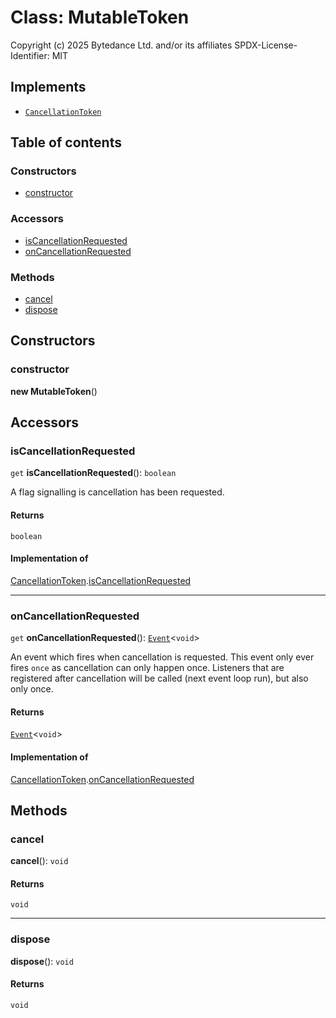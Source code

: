 # Class: MutableToken

Copyright (c) 2025 Bytedance Ltd. and/or its affiliates
SPDX-License-Identifier: MIT

## Implements

* [`CancellationToken`](/auto-docs/editor/interfaces/CancellationToken-1.md)

## Table of contents

### Constructors

* [constructor](/auto-docs/editor/classes/MutableToken.md#constructor)

### Accessors

* [isCancellationRequested](/auto-docs/editor/classes/MutableToken.md#iscancellationrequested)
* [onCancellationRequested](/auto-docs/editor/classes/MutableToken.md#oncancellationrequested)

### Methods

* [cancel](/auto-docs/editor/classes/MutableToken.md#cancel)
* [dispose](/auto-docs/editor/classes/MutableToken.md#dispose)

## Constructors

### constructor

**new MutableToken**()

## Accessors

### isCancellationRequested

`get` **isCancellationRequested**(): `boolean`

A flag signalling is cancellation has been requested.

#### Returns

`boolean`

#### Implementation of

[CancellationToken](/auto-docs/editor/interfaces/CancellationToken-1.md).[isCancellationRequested](/auto-docs/editor/interfaces/CancellationToken-1.md#iscancellationrequested)

***

### onCancellationRequested

`get` **onCancellationRequested**(): [`Event`](/auto-docs/editor/interfaces/Event-1.md)<`void`>

An event which fires when cancellation is requested. This event
only ever fires `once` as cancellation can only happen once. Listeners
that are registered after cancellation will be called (next event loop run),
but also only once.

#### Returns

[`Event`](/auto-docs/editor/interfaces/Event-1.md)<`void`>

#### Implementation of

[CancellationToken](/auto-docs/editor/interfaces/CancellationToken-1.md).[onCancellationRequested](/auto-docs/editor/interfaces/CancellationToken-1.md#oncancellationrequested)

## Methods

### cancel

**cancel**(): `void`

#### Returns

`void`

***

### dispose

**dispose**(): `void`

#### Returns

`void`
